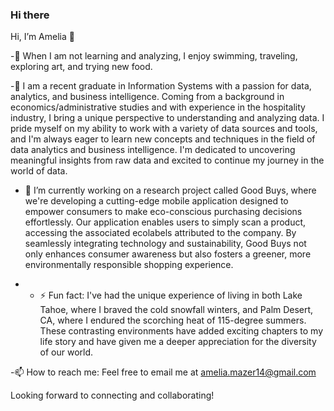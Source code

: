 ### Hi there 

Hi, I’m Amelia 👋

-👀 When I am not learning and analyzing, I enjoy swimming, traveling, exploring art, and trying new food.

-🌱 I am a recent graduate in Information Systems with a passion for data, analytics, and business intelligence. Coming from a background in economics/administrative studies and with experience in the hospitality industry, I bring a unique perspective to understanding and analyzing data. I pride myself on my ability to work with a variety of data sources and tools, and I'm always eager to learn new concepts and techniques in the field of data analytics and business intelligence. I'm dedicated to uncovering meaningful insights from raw data and excited to continue my journey in the world of data.

- 🔭 I’m currently working on a research project called Good Buys, where we're developing a cutting-edge mobile application designed to empower consumers to make eco-conscious purchasing decisions effortlessly. Our application enables users to simply scan a product, accessing the associated ecolabels attributed to the company. By seamlessly integrating technology and sustainability, Good Buys not only enhances consumer awareness but also fosters a greener, more environmentally responsible shopping experience.

- - ⚡ Fun fact: I've had the unique experience of living in both Lake Tahoe, where I braved the cold snowfall winters, and Palm Desert, CA, where I endured the scorching heat of 115-degree summers. These contrasting environments have added exciting chapters to my life story and have given me a deeper appreciation for the diversity of our world.

-📫 How to reach me: Feel free to email me at amelia.mazer14@gmail.com

Looking forward to connecting and collaborating!



